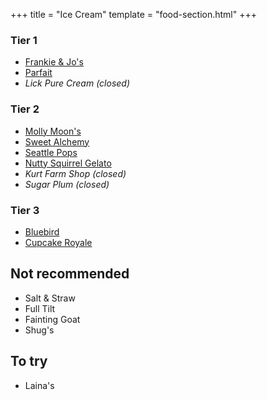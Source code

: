 +++
title = "Ice Cream"
template = "food-section.html"
+++

### Tier 1
- [Frankie & Jo's](https://frankieandjos.com/)
- [Parfait](https://www.parfait-icecream.com/)
- _Lick Pure Cream (closed)_

### Tier 2
- [Molly Moon's](https://www.mollymoon.com/)
- [Sweet Alchemy](http://sweetalchemyicecreamery.com/)
- [Seattle Pops](https://www.seattlepops.com/)
- [Nutty Squirrel Gelato](https://nuttysquirrel.com/)
- _Kurt Farm Shop (closed)_
- _Sugar Plum (closed)_

### Tier 3
- [Bluebird](https://bluebirdicecream.square.site/)
- [Cupcake Royale](https://www.cupcakeroyale.com/)

## Not recommended
- Salt & Straw
- Full Tilt
- Fainting Goat
- Shug's

## To try
- Laina's